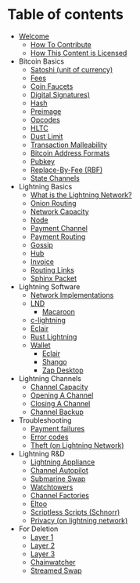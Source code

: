 # Table of contents

* [Welcome](README.md)
  * [How To Contribute](admin/contributing.md)
  * [How This Content is Licensed](admin/content-license.md)
* Bitcoin Basics
  * [Satoshi \(unit of currency\)](bitcoin/psatoshi-unit-of-currency.md)
  * [Fees](bitcoin/dfees.md)
  * [Coin Faucets](bitcoin/pfaucet.md)
  * [Digital Signatures)](bitcoin/dsignatures-on-lightning.md)
  * [Hash](bitcoin/dhash.md)
  * [Preimage](bitcoin/dpre-image.md)
  * [Opcodes](bitcoin/dop-codes.md)
  * [HLTC](bitcoin/dhltc.md)
  * [Dust Limit](bitcoin/dust-limit.md)
  * [Transaction Malleability](bitcoin/dtransaction-malleability.md)
  * [Bitcoin Address Formats](bitcoin/dbitcoin-address-formats.md)
  * [Pubkey](bitcoin/pubkey.md)
  * [Replace-By-Fee \(RBF\)](bitcoin/preplace-by-fee-rbf.md)
  * [State Channels](bitcoin/pstate-channel.md)
* Lightning Basics
  * [What is the Lightning Network?](lightning-network.md)
  * [Onion Routing](onion-routing.md)
  * [Network Capacity](network-capacity.md)
  * [Node](node.md)
  * [Payment Channel](payment-channel.md)
  * [Payment Routing](payment-routing.md)
  * [Gossip](gossip.md)
  * [Hub](hub.md)
  * [Invoice](invoice.md)
  * [Routing Links](routing-links.md)
  * [Sphinx Packet](sphinx-packet.md)
* Lightning Software
  * [Network Implementations](implementations-of-lightning-network.md)
  * [LND](lnd.md)
    * [Macaroon](macaroon.md)
  * [c-lightning](c-lightning.md) 
  * [Eclair](eclair.md)
  * [Rust Lightning](rust-lightning.md)
  * [Wallet](wallet/README.md)
    * [Eclair](wallet/eclair.md)
    * [Shango](wallet/shango.md)
    * [Zap Desktop](wallet/zap-desktop.md)
* Lightning Channels
  * [Channel Capacity](channel-capacity.md)
  * [Opening A Channel](channel-opening.md)
  * [Closing A Channel](channel-closing.md)
  * [Channel Backup](channel-backups.md)
* Troubleshooting
  * [Payment failures](troubleshooting/payment-failures.md)
  * [Error codes](troubleshooting/error-codes.md)
  * [Theft \(on Lightning Network\)](troubleshooting/theft-on-lightning-network.md)
* Lightning R&D
  * [Lightning Appliance](research/lightning-appliance.md)
  * [Channel Autopilot](research/auto-pilot-channels.md)
  * [Submarine Swap](research/submarine-swap.md)
  * [Watchtowers](research/watchtower.md)
  * [Channel Factories](research/channel-factory.md)
  * [Eltoo](research/eltoo.md)
  * [Scriptless Scripts \(Schnorr\)](research/scriptless-scripts-schnorr.md)
  * [Privacy \(on lightning network\)](research/privacy-on-lightning-network.md)
* For Deletion
  * [Layer 1](junk/layer-1.md)
  * [Layer 2](junk/layer-2.md)
  * [Layer 3](junk/layer-3.md)
  * [Chainwatcher](junk/chainwatcher.md)
  * [Streamed Swap](junk/streamed-swap.md)
